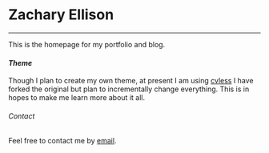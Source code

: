 # Zachary Ellison
---------------------
This is the homepage for my portfolio and blog. 
    
 #### _Theme_
 
 Though I plan to create my own theme, at present I am using [cvless](https://github.com/piazzai/cvless)
 I have forked the original but plan to incrementally change everything. 
 This is in hopes to make me learn more about it all.  


 ###### _Contact_
 
 Feel free to contact me by [email](mailto:zach.r.ellison@gmail.com).

 
 
 
